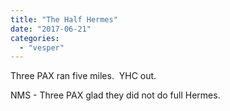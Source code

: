 ```yaml
---
title: "The Half Hermes"
date: "2017-06-21"
categories: 
  - "vesper"
---
```


Three PAX ran five miles.  YHC out.

NMS - Three PAX glad they did not do full Hermes.
